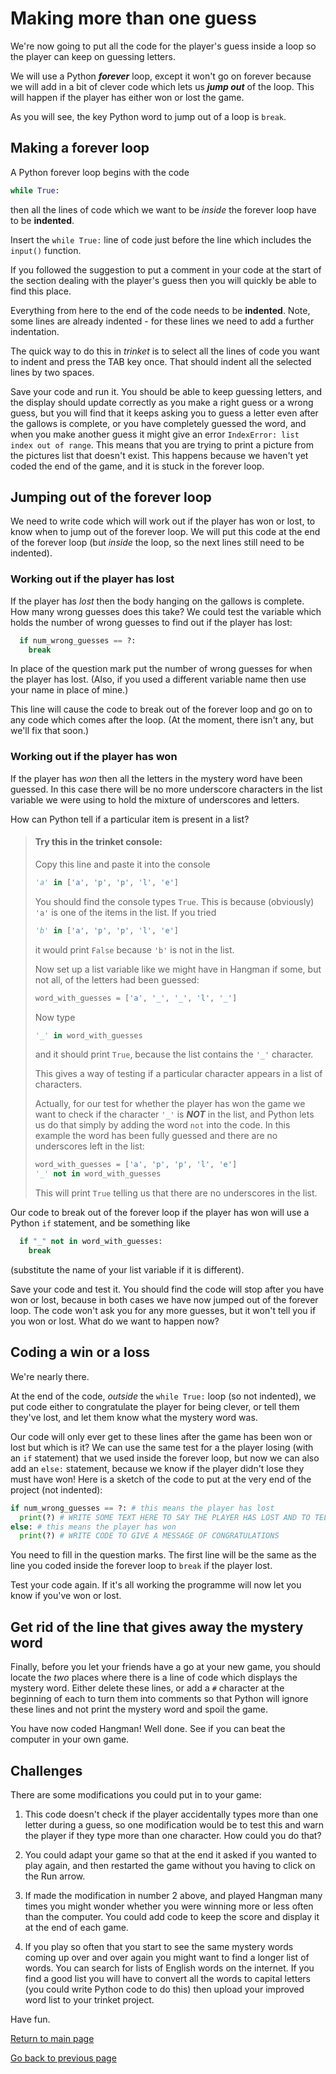 # Making more than one guess

We're now going to put all the code for the player's guess inside a loop so the player can keep on guessing letters.

We will use a Python ***forever*** loop, except it won't go on forever because we will add in a bit of clever code which lets us ***jump out*** of the loop. This will happen if the player has either won or lost the game.

As you will see, the key Python word to jump out of a loop is ```break```.

## Making a forever loop

A Python forever loop begins with the code

```python
while True:
```

then all the lines of code which we want to be *inside* the forever loop have to be **indented**.

Insert the ```while True:``` line of code just before the line which includes the ```input()``` function.

If you followed the suggestion to put a comment in your code at the start of the section dealing with the player's guess then you will quickly be able to find this place.

Everything from here to the end of the code needs to be **indented**. Note, some lines are already indented - for these lines we need to add a further indentation.

The quick way to do this in *trinket* is to select all the lines of code you want to indent and press the TAB key once. That should indent all the selected lines by two spaces.

Save your code and run it. You should be able to keep guessing letters, and the display should update correctly as you make a right guess or a wrong guess, but you will find that it keeps asking you to guess a letter even after the gallows is complete, or you have completely guessed the word, and when you make another guess it might give an error ```IndexError: list index out of range```. This means that you are trying to print a picture from the pictures list that doesn't exist. This happens because we haven't yet coded the end of the game, and it is stuck in the forever loop.

## Jumping out of the forever loop

We need to write code which will work out if the player has won or lost, to know when to jump out of the forever loop. We will put this code at the end of the forever loop (but *inside* the loop, so the next lines still need to be indented).

### Working out if the player has lost

If the player has *lost* then the body hanging on the gallows is complete. How many wrong guesses does this take? We could test the variable which holds the number of wrong guesses to find out if the player has lost:

```python
  if num_wrong_guesses == ?:
    break
```

In place of the question mark put the number of wrong guesses for when the player has lost. (Also, if you used a different variable name then use your name in place of mine.)

This line will cause the code to break out of the forever loop and go on to any code which comes after the loop. (At the moment, there isn't any, but we'll fix that soon.)

### Working out if the player has won

If the player has *won* then all the letters in the mystery word have been guessed. In this case there will be no more underscore characters in the list variable we were using to hold the mixture of underscores and letters.

How can Python tell if a particular item is present in a list?

>#### Try this in the trinket console:
>
>Copy this line and paste it into the console
>
>```python
>'a' in ['a', 'p', 'p', 'l', 'e']
>```
>
>You should find the console types ```True```. This is because (obviously) ```'a'``` is one of the items in the list. If you tried
>
>```python
>'b' in ['a', 'p', 'p', 'l', 'e']
>```
>
>it would print ```False``` because ```'b'``` is not in the list.
>
>Now set up a list variable like we might have in Hangman if some, but not all, of the letters had been guessed:
>
>```python
>word_with_guesses = ['a', '_', '_', 'l', '_']
>```
>
>Now type
>
>```python
>'_' in word_with_guesses
>```
>
>and it should print ```True```, because the list contains the ```'_'``` character.
>
>This gives a way of testing if a particular character appears in a list of characters.
>
>Actually, for our test for whether the player has won the game we want to check if the character ```'_'``` is ***NOT*** in the list, and Python lets us do that simply by adding the word ```not``` into the code. In this example the word has been fully guessed and there are no underscores left in the list:
>
>```python
>word_with_guesses = ['a', 'p', 'p', 'l', 'e']
>'_' not in word_with_guesses
>```
>
> This will print ```True``` telling us that there are no underscores in the list.

Our code to break out of the forever loop if the player has won will use a Python ```if``` statement, and be something like

```python
  if "_" not in word_with_guesses:
    break
```

(substitute the name of your list variable if it is different).

Save your code and test it. You should find the code will stop after you have won or lost, because in both cases we have now jumped out of the forever loop. The code won't ask you for any more guesses, but it won't tell you if you won or lost. What do we want to happen now?

## Coding a win or a loss

We're nearly there.

At the end of the code, *outside* the ```while True:``` loop (so not indented), we put code either to congratulate the player for being clever, or tell them they've lost, and let them know what the mystery word was.

Our code will only ever get to these lines after the game has been won or lost but which is it? We can use the same test for a the player losing (with an ```if``` statement) that we used inside the forever loop, but now we can also add an ```else:``` statement, because we know if the player didn't lose they must have won! Here is a sketch of the code to put at the very end of the project (not indented):

```python
if num_wrong_guesses == ?: # this means the player has lost
  print(?) # WRITE SOME TEXT HERE TO SAY THE PLAYER HAS LOST AND TO TELL THEM WHAT THE MYSTERY WORD WAS]
else: # this means the player has won
  print(?) # WRITE CODE TO GIVE A MESSAGE OF CONGRATULATIONS
```

You need to fill in the question marks. The first line will be the same as the line you coded inside the forever loop to ```break``` if the player lost.

Test your code again. If it's all working the programme will now let you know if you've won or lost.

## Get rid of the line that gives away the mystery word

Finally, before you let your friends have a go at your new game, you should locate the *two* places where there is a line of code which displays the mystery word. Either delete these lines, or add a ```#``` character at the beginning of each to turn them into comments so that Python will ignore these lines and not print the mystery word and spoil the game.

You have now coded Hangman! Well done. See if you can beat the computer in your own game.

## Challenges

There are some modifications you could put in to your game:

1. This code doesn't check if the player accidentally types more than one letter during a guess, so one modification would be to test this and warn the player if they type more than one character. How could you do that?

2. You could adapt your game so that at the end it asked if you wanted to play again, and then restarted the game without you having to click on the Run arrow.

3. If made the modification in number 2 above, and played Hangman many times you might wonder whether you were winning more or less often than the computer. You could add code to keep the score and display it at the end of each game.

4. If you play so often that you start to see the same mystery words coming up over and over again you might want to find a longer list of words. You can search for lists of English words on the internet. If you find a good list you will have to convert all the words to capital letters (you could write Python code to do this) then upload your improved word list to your trinket project.

Have fun.

[Return to main page](../README.md)

[Go back to previous page](../step03-guessing_a_letter/STEP3.md)
